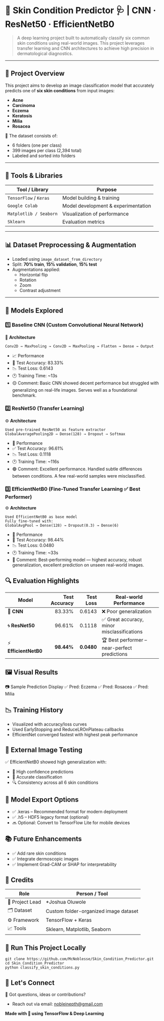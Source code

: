 # 🧠 Skin Condition Predictor 🩺 | CNN · ResNet50 · EfficientNetB0

> A deep learning project built to automatically classify six common skin conditions using real-world images. This project leverages transfer learning and CNN architectures to achieve high precision in dermatological diagnostics.

---

## 🔬 Project Overview

This project aims to develop an image classification model that accurately predicts one of **six skin conditions** from input images:

- **Acne**
- **Carcinoma**
- **Eczema**
- **Keratosis**
- **Milia**
- **Rosacea**

📁 The dataset consists of:
- 6 folders (one per class)
- 399 images per class (2,394 total)
- Labeled and sorted into folders

---

## 🧰 Tools & Libraries

| Tool / Library        | Purpose                             |
|-----------------------|-------------------------------------|
| `TensorFlow` / `Keras`| Model building & training           |
| `Google Colab`        | Model development & experimentation |
| `Matplotlib / Seaborn`| Visualization of performance         |
| `Sklearn`             | Evaluation metrics                  |

---

## 📊 Dataset Preprocessing & Augmentation

- Loaded using `image_dataset_from_directory`
- Split: **70% train**, **15% validation**, **15% test**
- Augmentations applied: 
  - Horizontal flip
  - Rotation
  - Zoom
  - Contrast adjustment

---

## 🧠 Models Explored

### 1️⃣ Baseline CNN (Custom Convolutional Neural Network)

🧱 **Architecture**
```plaintext
Conv2D → MaxPooling → Conv2D → MaxPooling → Flatten → Dense → Output
```
- 📈 Performance
- 🧪 Test Accuracy: 83.33%
- 📉 Test Loss: 0.6143
- 🕐 Training Time: ~13s
- 🟡 Comment: Basic CNN showed decent performance but struggled with generalizing on real-life images. Serves well as a foundational benchmark.

### 2️⃣ ResNet50 (Transfer Learning)
⚙️ **Architecture**
```plaintext
Used pre-trained ResNet50 as feature extractor
GlobalAveragePooling2D → Dense(128) → Dropout → Softmax
```
- 🧪 Performance
- ✅ Test Accuracy: 96.61%
- 📉 Test Loss: 0.1118
- 🕐 Training Time: ~116s
- 🟢 Comment: Excellent performance. Handled subtle differences between conditions. A few real-world samples were misclassified.

### 3️⃣ EfficientNetB0 (Fine-Tuned Transfer Learning ✅ Best Performer)
⚙️ **Architecture**
```plaintext
Used EfficientNetB0 as base model
Fully fine-tuned with:
GlobalAvgPool → Dense(128) → Dropout(0.3) → Dense(6)
```
- 🧪 Performance
- 🥇 Test Accuracy: 98.44%
- 📉 Test Loss: 0.0480
- 🕐 Training Time: ~33s
- 🌟 Comment: Best-performing model — highest accuracy, robust generalization, excellent prediction on unseen real-world images.

## 🔍 Evaluation Highlights

| **Model**            | **Test Accuracy** | **Test Loss** | **Real-world Performance**                   |
| -------------------- | ----------------: | ------------: | -------------------------------------------- |
| 🧱 **CNN**           |            83.33% |        0.6143 | ❌ Poor generalization                        |
| 🌀 **ResNet50**      |            96.61% |        0.1118 | ✅ Great accuracy, minor misclassifications   |
| ⚡ **EfficientNetB0** |        **98.44%** |    **0.0480** | 🏆 Best performer – near-perfect predictions |

## 🖼️ Visual Results
📷 Sample Prediction Display
✅ Pred: Eczema       ✅ Pred: Rosacea       ✅ Pred: Milia

## 📉 Training History
- Visualized with accuracy/loss curves
- Used EarlyStopping and ReduceLROnPlateau callbacks
- EfficientNet converged fastest with highest peak performance

## 🧪 External Image Testing
✅ EfficientNetB0 showed high generalization with:
- 💯 High confidence predictions
- 🎯 Accurate classification
- 🔍 Consistency across all 6 skin conditions

## 💾 Model Export Options
- ✅ .keras – Recommended format for modern deployment
- ✅ .h5 – HDF5 legacy format (optional)
- 🔜 Optional: Convert to TensorFlow Lite for mobile devices

## 📚 Future Enhancements
- ✅ Add rare skin conditions
- ✅ Integrate dermoscopic images
- ✅ Implement Grad-CAM or SHAP for interpretability

## 🙌 Credits
| Role            | Person / Tool                         |
| --------------- | ------------------------------------- |
| 👤 Project Lead | *Joshua Oluwole                       |
| 🗂️ Dataset     | Custom folder-organized image dataset |
| ⚙️ Framework    | TensorFlow + Keras                    |
| 📈 Tools        | Sklearn, Matplotlib, Seaborn          |

## 🚀 Run This Project Locally
```plaintext
git clone https://github.com/McNoblesse/Skin_Condition_Predictor.git
cd Skin_Condition_Predictor
python classify_skin_conditions.py
```

## 🧠 Let's Connect
💬 Got questions, ideas or contributions?
- Reach out via email: nobleinepth@gmail.com

**Made with 💙 using TensorFlow & Deep Learning**



